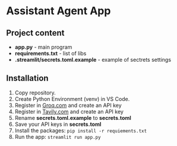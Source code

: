 # Assistant Agent App



## Project content
- **app.py** - main program
- **requirements.txt** - list of libs
- **.streamlit/secrets.toml.example** - example of sectrets settings

## Installation

1. Copy repository.
2. Create Python Environment (venv) in VS Code. 
3. Register in [Groq.com](https://console.groq.com/) and create an API key
4. Register in [Tavily.com](https://tavily.com/) and create an API key
5. Rename **secrets.toml.example** to **secrets.toml**
6. Save your API keys in **secrets.toml**
7. Install the packages: `pip install -r requiements.txt`
8. Run the app: `streamlit run app.py`

